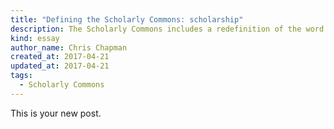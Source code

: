 ```yaml
---
title: "Defining the Scholarly Commons: scholarship"
description: The Scholarly Commons includes a redefinition of the word scholarship.
kind: essay
author_name: Chris Chapman
created_at: 2017-04-21
updated_at: 2017-04-21
tags:
  - Scholarly Commons
---
```

This is your new post.
